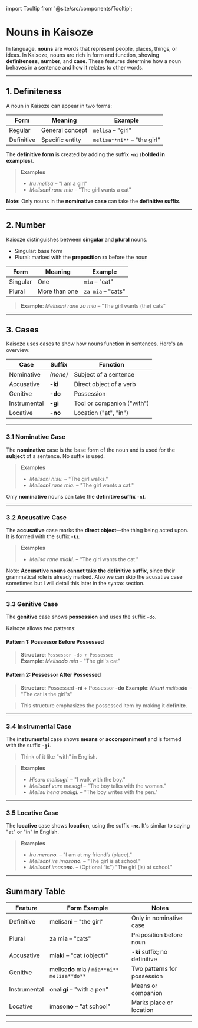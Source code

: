 import Tooltip from '@site/src/components/Tooltip';

# Nouns in Kaisoze

In language, **nouns** are words that represent people, places, things, or ideas. In Kaisoze, nouns are rich in form and function, showing **<Tooltip word="Definiteness">definiteness</Tooltip>**, **<Tooltip word="Number">number</Tooltip>**, and **<Tooltip word="Case">case</Tooltip>**. These features determine how a noun behaves in a sentence and how it relates to other words.

---

## 1. Definiteness

A noun in Kaisoze can appear in two forms:

| Form           | Meaning         | Example             |
|----------------|------------------|---------------------|
| Regular        | General concept  | `melisa` – "girl"   |
| Definitive     | Specific entity  | `melisa**ni**` – "the girl" |

The **definitive form** is created by adding the suffix **`-ni`** (**bolded in examples**).

> **Examples**  
> - *Iru melisa* – "I am a girl"  
> - *Melisa**ni** rane mia* – "The girl wants a cat"

**Note:** Only nouns in the **<Tooltip word="Nominative">nominative</Tooltip> case** can take the **definitive suffix**.

---

## 2. Number

Kaisoze distinguishes between **singular** and **plural** nouns.

- Singular: base form  
- Plural: marked with the **preposition `za`** before the noun

| Form     | Meaning   | Example         |
|----------|-----------|-----------------|
| Singular | One       | `mia` – "cat"   |
| Plural   | More than one | `za mia` – "cats" |

> **Example**: *Melisa**ni** rane za mia* – "The girl wants (the) cats"

---

## 3. Cases

Kaisoze uses cases to show how nouns function in sentences. Here's an overview:

| Case         | Suffix    | Function                                  |
|--------------|-----------|-------------------------------------------|
| Nominative   | *(none)*  | Subject of a sentence                     |
| Accusative   | **-ki**   | Direct object of a verb                   |
| Genitive     | **-do**   | Possession                                |
| Instrumental | **-gi**   | Tool or companion ("with")                |
| Locative     | **-no**   | Location ("at", "in")                     |

---

### 3.1 Nominative Case

The **nominative** case is the base form of the noun and is used for the **subject** of a sentence. No suffix is used.

> **Examples**  
> - *Melisani hisu.* – "The girl walks."  
> - *Melisa**ni** rane mia.* – "The girl wants a cat."

Only **nominative** nouns can take the **definitive suffix** **`-ni`**.

---

### 3.2 Accusative Case

The **accusative** case marks the **direct object**—the thing being acted upon. It is formed with the suffix **`-ki`**.

> **Examples**  
> - *Melisa rane mia**ki**.* – "The girl wants the cat."  

Note: **Accusative nouns cannot take the definitive suffix**, since their grammatical role is already marked. Also we can skip the acusative case sometimes but I will detail this later in the syntax section.

---

### 3.3 Genitive Case

The **genitive** case shows **possession** and uses the suffix **`-do`**.

Kaisoze allows two patterns:

#### Pattern 1: Possessor Before Possessed

> **Structure**: `Possessor -do + Possessed`  
> **Example**: *Melisa**do** mia* – "The girl's cat"

#### Pattern 2: Possessor After Possessed

> **Structure**: Possessed **-ni** + Possessor **-do**
> **Example**: *Mia**ni** melisa**do*** – "The cat is the girl's"

> This structure emphasizes the possessed item by making it **definite**.

---

### 3.4 Instrumental Case

The **instrumental** case shows **means** or **accompaniment** and is formed with the suffix **`-gi`**.

> Think of it like “with” in English.

> **Examples**  
> - *Hisuru melisu**gi**.* – "I walk with the boy."  
> - *Melisa**ni** vure mesa**gi*** – "The boy talks with the woman."  
> - *Melisu hena onali**gi**.* – "The boy writes with the pen."

---

### 3.5 Locative Case

The **locative** case shows **location**, using the suffix **`-no`**. It's similar to saying "at" or "in" in English.

> **Examples**  
> - *Iru mero**no**.* – "I am at my friend’s (place)."  
> - *Melisa**ni** ire imaso**no**.* – "The girl is at school."  
> - *Melisa**ni** imaso**no**.* – (Optional “is”) "The girl (is) at school."

---

## Summary Table

| Feature     | Form Example               | Notes                                     |
|-------------|----------------------------|-------------------------------------------|
| Definitive  | melisa**ni** – "the girl" | Only in nominative case                   |
| Plural      | za mia – "cats"          | Preposition before noun                   |
| Accusative  | mia**ki** – "cat (object)" | -**ki** suffix; no definitive             |
| Genitive    | melisa**do** mia / `mia**ni** melisa**do**` | Two patterns for possession |
| Instrumental| onali**gi** – "with a pen" | Means or companion                        |
| Locative    | imaso**no** – "at school"  | Marks place or location                   |

---
